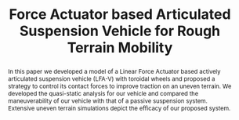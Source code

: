 ---
layout: project-page-new
title: "Force Actuator based Articulated Suspension Vehicle for Rough Terrain Mobility"
authors:
  - name: Vijay P. Eathakota
    sup: #
  - name: Srikanth Kolachalama
    sup: #
  - name: Arun K. Singh
    sup: #
  - name: K. Madhava Krishna
    sup: #
affiliations:
  - name: IIIT Hyderabad, India
    link: https://robotics.iiit.ac.in
    sup: #
permalink: publications/2008/Eathakota_Force-Actuator
abstract: "In this paper we developed a model of a Linear Force Actuator based actively articulated suspension vehicle (LFA-V) with toroidal wheels and proposed a strategy to control its contact forces to improve traction on an uneven terrain. We developed the quasi-static analysis for our vehicle and compared the maneuverability of our vehicle with that of a passive suspension system. Extensive uneven terrain simulations depict the efficacy of our proposed system."
paper: https://robotics.iiit.ac.in/uploads/Main/Publications/Vijay.etal.ISMCR08.pdf
# iframe: https://www.youtube.com/embed/jhjskX4FQwA

---